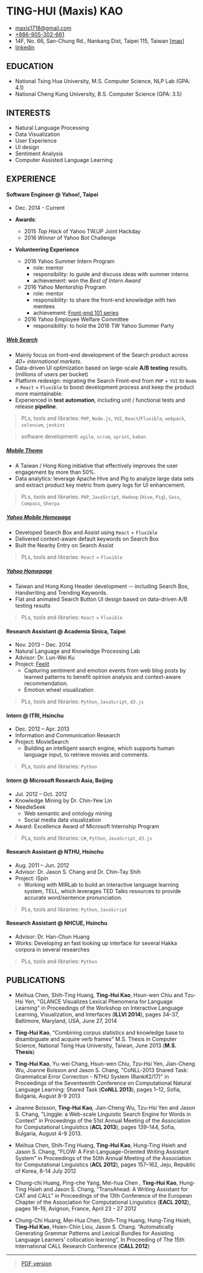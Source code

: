 
# TING-HUI (Maxis) KAO 

* maxis1718@gmail.com 
* [+886-905-302-661](tel:+886-905-302-661)
* 14F, No. 66, San-Chung Rd., Nankang Dist, Taipei 115, Taiwan [[map](https://goo.gl/dl1fK6)]
* [linkedin](https://www.linkedin.com/in/maxiskao)

## EDUCATION
* National Tsing Hua University, M.S. Computer Science, NLP Lab (GPA: 4.1)
* National Cheng Kung University, B.S. Computer Science (GPA: 3.5)

## INTERESTS
* Natural Language Processing 
* Data Visualization
* User Experience 
* UI design
* Sentiment Analysis
* Computer Assisted Language Learning

## EXPERIENCE

#### Software Engineer @ Yahoo!, Taipei
- Dec. 2014 - Current

- **Awards**:
  - 2015 *Top Hack* of Yahoo TW/JP Joint Hackday
  - 2016 *Winner* of Yahoo Bot Challenge

- **Volunteering Experience**
  - 2016 Yahoo Summer Intern Program
    - role: mentor
    - responsibility: to guide and discuss ideas with summer interns
    - achievement: won the *Best of Intern Award*
  - 2016 Yahoo Mentorship Program
    - role: mentor
    - responsibility: to share the front-end knowledge with two mentees
    - achievement: [Front-end 101 series](http://www.slideshare.net/maxiskao/frontend-101-javascript-oop)
  - 2016 Yahoo Employee Welfare Committee
    - responsibility: to hold the 2016 TW Yahoo Summer Party

##### [Web Search](https://tw.search.yahoo.com/search?p=maxiskao)

- Mainly focus on front-end development of the Search product across *40+ international markets*.
- Data-driven UI optimization based on large-scale **A/B testing** results. (millions of users per bucket)
- Platform redesign: migrating the Search Front-end from `PHP` + `YUI` to `Node` + `React` + `Fluxible` to boost development process and keep the product more maintainable.
- Experienced in **test automation**, including unit / functional tests and release **pipeline**.

> PLs, tools and libraries: `PHP`, `Node.js`, `YUI`, `React`/`Fluxible`, `webpack`, `selenium`, `jenkins`

> software development: `agile`, `scrum`, `sprint`, `kaban`

##### [Mobile Theme](http://yahoosearchtheme.tumblr.com/)

- A Taiwan / Hong Kong initiative that effectively improves the user engagement by more than 50%.
- Data analytics: leverage Apache Hive and Pig to analyze large data sets and extract product key metric from query logs for UI enhancement.

> PLs, tools and libraries: `PHP`, `JavaScript`, `Hadoop` (`Hive`, `Pig`), `Sass`, `Compass`, `Sherpa`

##### [Yahoo Mobile Homepage](https://tw.mobi.yahoo.com)

- Developed Search Box and Assist using `React` + `Fluxible`
- Delivered context-aware default keywords on Search Box
- Built the Nearby Entry on Search Assist

> PLs, tools and libraries: `React` + `Fluxible`

##### [Yahoo Homepage](https://tw.yahoo.com)

- Taiwan and Hong Kong Header development -- including Search Box, Handwriting and Trending Keywords.
- Flat and animated Search Button UI design based on data-driven A/B testing results

> PLs, tools and libraries: `React` + `Fluxible`


#### Research Assistant @ Academia Sinica, Taipei
- Nov. 2013 – Dec. 2014
- Natural Language and Knowledge Processing Lab
- Advisor: Dr. Lun-Wei Ku
- Project: [Feelit](http://doraemon.iis.sinica.edu.tw/feelit/)
  - Capturing sentiment and emotion events from web blog posts by learned patterns to benefit opinion analysis and context-aware recommendation.
  - Emotion wheel visualization

> PLs, tools and libraries: `Python`, `JavaScript`, `d3.js`

#### Intern @ ITRI, Hsinchu
- Dec. 2012 – Apr. 2013
- Information and Communication Research
- Project: MovieSearch
  - Building an intelligent search engine, which supports human language input, to retrieve movies and comments.

> PLs, tools and libraries: `Python`

#### Intern @ Microsoft Research Asia, Beijing
- Jul. 2012 – Oct. 2012
- Knowledge Mining by Dr. Chin-Yew Lin
- NeedleSeek
  -	Web semantic and ontology mining
  -	Social media data visualization
- Award: Excellence Award of Microsoft Internship Program

> PLs, tools and libraries: `C#`, `Python`, `JavaScript`, `d3.js`

#### Research Assistant @ NTHU, Hsinchu
- Aug. 2011 – Jun. 2012
- Advisor: Dr. Jason S. Chang and Dr. Chin-Tay Shih
- Project: iSpin
  - Working with MIRLab to build an interactive language learning system, TELL, which leverages TED Talks resources to provide accurate word/sentence pronunciation.

> PLs, tools and libraries: `Python`, `JavaScript`

#### Research Assistant @ NHCUE, Hsinchu
- Advisor: Dr. Han-Chun Huang
- Works: Developing an fast looking up interface for several Hakka corpora in several researches

> PLs, tools and libraries: `Python`

## PUBLICATIONS

* Meihua Chen, Shih-Ting Huang, **Ting-Hui Kao**, Hsun-wen Chiu and Tzu-Hsi Yen, "GLANCE Visualizes Lexical Phenomena for Language Learning" in Proceedings of the Workshop on Interactive Language Learning, Visualization, and Interfaces (**ILLVI 2014**), pages 34–37, Baltimore, Maryland, USA, June 27, 2014

* **Ting-Hui Kao**, "Combining corpus statistics and knowledge base to disambiguate and acquire verb frames" M.S. Thesis in Computer Science, National Tsing Hua University, Taiwan, June 2013 (**M.S. Thesis**)

* **Ting-Hui Kao**, Yu-wei Chang, Hsun-wen Chiu, Tzu-Hsi Yen, Jian-Cheng Wu, Joanne Boisson and Jason S. Chang, "CoNLL-2013 Shared Task: Grammatical Error Correction - NTHU System (Rank#2/17)" in Proceedings of the Seventeenth Conference on Computational Natural Language Learning: Shared Task (**CoNLL 2013**), pages 1–12, Sofia, Bulgaria, August 8-9 2013

* Joanne Boisson, **Ting-Hui Kao**, Jian-Cheng Wu, Tzu-Hsi Yen and Jason S. Chang, "Linggle: a Web-scale Linguistic Search Engine for Words in Context" in Proceedings of the 51st Annual Meeting of the Association for Computational Linguistics (**ACL 2013**), pages 139–144, Sofia, Bulgaria, August 4-9 2013.

* Meihua Chen, Shih-Ting Huang, **Ting-Hui Kao**, Hung-Ting Hsieh and Jason S. Chang, "FLOW: A First-Language-Oriented Writing Assistant System" in Proceedings of the 50th Annual Meeting of the Association for Computational Linguistics (**ACL 2012**), pages 157–162, Jeju, Republic of Korea, 8-14 July 2012

* Chung-chi Huang, Ping-che Yang, Mei-hua Chen , **Ting-Hui Kao**, Hung-Ting Hsieh and Jason S. Chang, "TransAhead: A Writing Assistant for CAT and CALL" in Proceedings of the 13th Conference of the European Chapter of the Association for Computational Linguistics (**EACL 2012**), pages 16–19, Avignon, France, April 23 - 27 2012

* Chung-Chi Huang, Mei-Hua Chen, Shih-Ting Huang, Hung-Ting Hsieh, **Ting-Hui Kao**, Hsien-Chin Liou, Jason S. Chang. “Automatically Generating Grammar Patterns and Lexical Bundles for Assisting Language Learners' collocation learning”, In Proceeding of The 15th International CALL Research Conference (**CALL 2012**)


---

> [PDF version](http://maxis1718.github.io/static/files/Maxis-CV-with-pubs.pdf)
